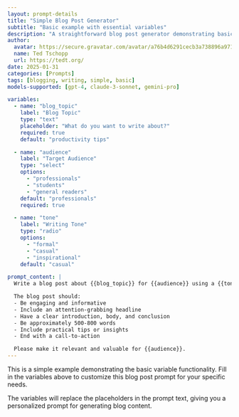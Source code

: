 ```yaml
---
layout: prompt-details
title: "Simple Blog Post Generator"
subtitle: "Basic example with essential variables"
description: "A straightforward blog post generator demonstrating basic variable functionality."
author:
  avatar: https://secure.gravatar.com/avatar/a76b4d6291cecb3a738896a971bfb903?s=512&d=mp&r=g
  name: Ted Tschopp
  url: https://tedt.org/
date: 2025-01-31
categories: [Prompts]
tags: [blogging, writing, simple, basic]
models-supported: [gpt-4, claude-3-sonnet, gemini-pro]

variables:
  - name: "blog_topic"
    label: "Blog Topic"
    type: "text"
    placeholder: "What do you want to write about?"
    required: true
    default: "productivity tips"

  - name: "audience"
    label: "Target Audience"
    type: "select"
    options: 
      - "professionals"
      - "students"
      - "general readers"
    default: "professionals"
    required: true

  - name: "tone"
    label: "Writing Tone"
    type: "radio"
    options:
      - "formal"
      - "casual"
      - "inspirational"
    default: "casual"

prompt_content: |
  Write a blog post about {{blog_topic}} for {{audience}} using a {{tone}} tone.

  The blog post should:
  - Be engaging and informative
  - Include an attention-grabbing headline
  - Have a clear introduction, body, and conclusion
  - Be approximately 500-800 words
  - Include practical tips or insights
  - End with a call-to-action

  Please make it relevant and valuable for {{audience}}.
---
```


This is a simple example demonstrating the basic variable functionality. Fill in the variables above to customize this blog post prompt for your specific needs.

The variables will replace the placeholders in the prompt text, giving you a personalized prompt for generating blog content.
